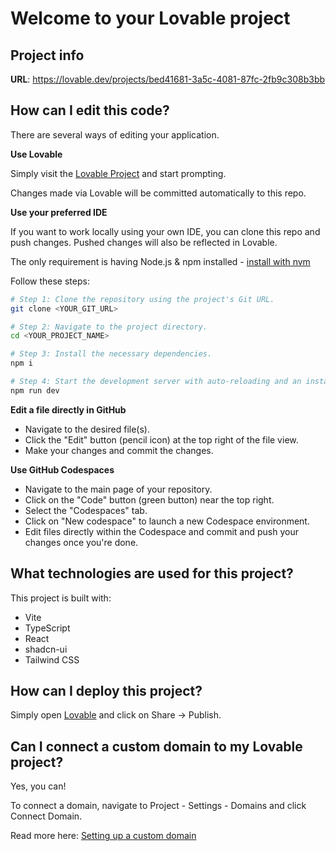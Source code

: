 # Welcome to your Lovable project

## Project info

**URL**: https://lovable.dev/projects/bed41681-3a5c-4081-87fc-2fb9c308b3bb

## How can I edit this code?

There are several ways of editing your application.

**Use Lovable**

Simply visit the [Lovable Project](https://lovable.dev/projects/bed41681-3a5c-4081-87fc-2fb9c308b3bb) and start prompting.

Changes made via Lovable will be committed automatically to this repo.

**Use your preferred IDE**

If you want to work locally using your own IDE, you can clone this repo and push changes. Pushed changes will also be reflected in Lovable.

The only requirement is having Node.js & npm installed - [install with nvm](https://github.com/nvm-sh/nvm#installing-and-updating)

Follow these steps:

```sh
# Step 1: Clone the repository using the project's Git URL.
git clone <YOUR_GIT_URL>

# Step 2: Navigate to the project directory.
cd <YOUR_PROJECT_NAME>

# Step 3: Install the necessary dependencies.
npm i

# Step 4: Start the development server with auto-reloading and an instant preview.
npm run dev
```

**Edit a file directly in GitHub**

- Navigate to the desired file(s).
- Click the "Edit" button (pencil icon) at the top right of the file view.
- Make your changes and commit the changes.

**Use GitHub Codespaces**

- Navigate to the main page of your repository.
- Click on the "Code" button (green button) near the top right.
- Select the "Codespaces" tab.
- Click on "New codespace" to launch a new Codespace environment.
- Edit files directly within the Codespace and commit and push your changes once you're done.

## What technologies are used for this project?

This project is built with:

- Vite
- TypeScript
- React
- shadcn-ui
- Tailwind CSS

## How can I deploy this project?

Simply open [Lovable](https://lovable.dev/projects/bed41681-3a5c-4081-87fc-2fb9c308b3bb) and click on Share -> Publish.

## Can I connect a custom domain to my Lovable project?

Yes, you can!

To connect a domain, navigate to Project - Settings - Domains and click Connect Domain.

Read more here: [Setting up a custom domain](https://docs.lovable.dev/tips-tricks/custom-domain#step-by-step-guide)
